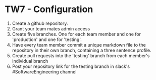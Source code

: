 # TW7 - Configuration
1. Create a github repository. 
2. Grant your team mates admin access
3. Create five branches. One for each team member and one for 'production' and one for 'testing'. 
4. Have every team member commit a unique markdown file to the repository in their own branch, containing a three sentence profile. 
5. Create pull requests into the 'testing' branch from each member's individual branch
6. Post your repository link for the testing branch in slack's #SoftwareEngineering channel
